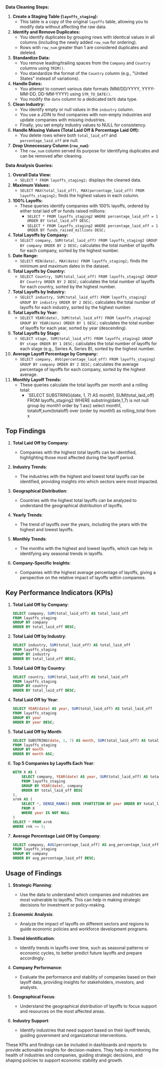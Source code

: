 **Data Cleaning Steps:**

1. **Create a Staging Table (`layoffs_staging`):**
    - This table is a copy of the original `layoffs` table, allowing you to modify data without affecting the raw data.
2. **Identify and Remove Duplicates:**
    - You identify duplicates by grouping rows with identical values in all columns (including the newly added `row_num` for ordering).
    - Rows with `row_num` greater than 1 are considered duplicates and deleted.
3. **Standardize Data:**
    - You remove leading/trailing spaces from the `Company` and `Country` columns using `TRIM()`.
    - You standardize the format of the `Country` column (e.g., "United States" instead of variations).
4. **Handle Dates:**
    - You attempt to convert various date formats (MM/DD/YYYY, YYYY-MM-DD, DD-MM-YYYY) using `STR_TO_DATE()`.
    - You modify the `date` column to a dedicated `DATE` data type.
5. **Clean Industry:**
    - You identify empty or null values in the `industry` column.
    - You use a JOIN to find companies with non-empty industries and update companies with missing industries.
    - Finally, you set empty industry values to NULL for consistency.
6. **Handle Missing Values (Total Laid Off & Percentage Laid Off):**
    - You delete rows where both `total_laid_off` and `percentage_laid_off` are null.
7. **Drop Unnecessary Column (`row_num`):**
    - The `row_num` column served its purpose for identifying duplicates and can be removed after cleaning.

**Data Analysis Queries:**

1. **Overall Data View:**
    - `SELECT * FROM layoffs_staging2;` displays the cleaned data.
2. **Maximum Values:**
    - `SELECT MAX(total_laid_off), MAX(percentage_laid_off) FROM layoffs_staging2;` finds the highest values in each column.
3. **100% Layoffs:**
    - These queries identify companies with 100% layoffs, ordered by either total laid off or funds raised millions:
        - `SELECT * FROM layoffs_staging2 WHERE percentage_laid_off = 1 ORDER BY total_laid_off DESC;`
        - `SELECT * FROM layoffs_staging2 WHERE percentage_laid_off = 1 ORDER BY funds_raised_millions DESC;`
4. **Total Layoffs by Company:**
    - `SELECT company, SUM(total_laid_off) FROM layoffs_staging2 GROUP BY company ORDER BY 2 DESC;` calculates the total number of layoffs for each company, sorted by the highest number.
5. **Date Range:**
    - `SELECT MIN(date), MAX(date) FROM layoffs_staging2;` finds the minimum and maximum dates in the dataset.
6. **Total Layoffs by Country:**
    - `SELECT Country, SUM(total_laid_off) FROM layoffs_staging2 GROUP BY Country ORDER BY 2 DESC;` calculates the total number of layoffs for each country, sorted by the highest number.
7. **Total Layoffs by Industry:**
    - `SELECT industry, SUM(total_laid_off) FROM layoffs_staging2 GROUP BY industry ORDER BY 2 DESC;` calculates the total number of layoffs for each industry, sorted by the highest number.
8. **Total Layoffs by Year:**
    - `SELECT YEAR(date), SUM(total_laid_off) FROM layoffs_staging2 GROUP BY YEAR(date) ORDER BY 1 DESC;` calculates the total number of layoffs for each year, sorted by year (descending).
9. **Total Layoffs by Stage:**
    - `SELECT stage, SUM(total_laid_off) FROM layoffs_staging2 GROUP BY stage ORDER BY 1 DESC;` calculates the total number of layoffs for each stage (e.g., Series A, Series B), sorted by the highest number.
10. **Average Layoff Percentage by Company:**
    - `SELECT company, AVG(percentage_laid_off) FROM layoffs_staging2 GROUP BY company ORDER BY 2 DESC;` calculates the average percentage of layoffs for each company, sorted by the highest average.
11. **Monthly Layoff Trends:**
    - These queries calculate the total layoffs per month and a rolling total:
        - `SELECT SUBSTRING(date, 1, 7) AS month1, SUM(total_laid_off) FROM layoffs_staging2 WHERE substring(date,1,7) is not null group by month1 order by 1 asc) 
select month1, totaloff,sum(totaloff) over (order by month1) as rolling_total from x


## Top Findings

1. **Total Laid Off by Company**:
   - Companies with the highest total layoffs can be identified, highlighting those most affected during the layoff period.

2. **Industry Trends**:
   - The industries with the highest and lowest total layoffs can be identified, providing insights into which sectors were most impacted.

3. **Geographical Distribution**:
   - Countries with the highest total layoffs can be analyzed to understand the geographical distribution of layoffs.

4. **Yearly Trends**:
   - The trend of layoffs over the years, including the years with the highest and lowest layoffs.

5. **Monthly Trends**:
   - The months with the highest and lowest layoffs, which can help in identifying any seasonal trends in layoffs.

6. **Company-Specific Insights**:
   - Companies with the highest average percentage of layoffs, giving a perspective on the relative impact of layoffs within companies.

## Key Performance Indicators (KPIs)

1. **Total Laid Off by Company**:
   ```sql
   SELECT company, SUM(total_laid_off) AS total_laid_off
   FROM layoffs_staging
   GROUP BY company
   ORDER BY total_laid_off DESC;
   ```

2. **Total Laid Off by Industry**:
   ```sql
   SELECT industry, SUM(total_laid_off) AS total_laid_off
   FROM layoffs_staging
   GROUP BY industry
   ORDER BY total_laid_off DESC;
   ```

3. **Total Laid Off by Country**:
   ```sql
   SELECT country, SUM(total_laid_off) AS total_laid_off
   FROM layoffs_staging
   GROUP BY country
   ORDER BY total_laid_off DESC;
   ```

4. **Total Laid Off by Year**:
   ```sql
   SELECT YEAR(date) AS year, SUM(total_laid_off) AS total_laid_off
   FROM layoffs_staging
   GROUP BY year
   ORDER BY year DESC;
   ```

5. **Total Laid Off by Month**:
   ```sql
   SELECT SUBSTRING(date, 1, 7) AS month, SUM(total_laid_off) AS total_laid_off
   FROM layoffs_staging
   GROUP BY month
   ORDER BY month ASC;
   ```

6. **Top 5 Companies by Layoffs Each Year**:
   ```sql
   WITH X AS (
       SELECT company, YEAR(date) AS year, SUM(total_laid_off) AS total_laid_off
       FROM layoffs_staging
       GROUP BY YEAR(date), company
       ORDER BY total_laid_off DESC
   ),
   xrnk AS (
       SELECT *, DENSE_RANK() OVER (PARTITION BY year ORDER BY total_laid_off DESC) AS rnk
       FROM X
       WHERE year IS NOT NULL
   )
   SELECT * FROM xrnk
   WHERE rnk <= 5;
   ```

7. **Average Percentage Laid Off by Company**:
   ```sql
   SELECT company, AVG(percentage_laid_off) AS avg_percentage_laid_off
   FROM layoffs_staging
   GROUP BY company
   ORDER BY avg_percentage_laid_off DESC;
   ```

## Usage of Findings

1. **Strategic Planning**:
   - Use the data to understand which companies and industries are most vulnerable to layoffs. This can help in making strategic decisions for investment or policy-making.

2. **Economic Analysis**:
   - Analyze the impact of layoffs on different sectors and regions to guide economic policies and workforce development programs.

3. **Trend Identification**:
   - Identify trends in layoffs over time, such as seasonal patterns or economic cycles, to better predict future layoffs and prepare accordingly.

4. **Company Performance**:
   - Evaluate the performance and stability of companies based on their layoff data, providing insights for stakeholders, investors, and analysts.

5. **Geographical Focus**:
   - Understand the geographical distribution of layoffs to focus support and resources on the most affected areas.

6. **Industry Support**:
   - Identify industries that need support based on their layoff trends, guiding government and organizational interventions.

These KPIs and findings can be included in dashboards and reports to provide actionable insights for decision-makers. They help in monitoring the health of industries and companies, guiding strategic decisions, and shaping policies to support economic stability and growth.
